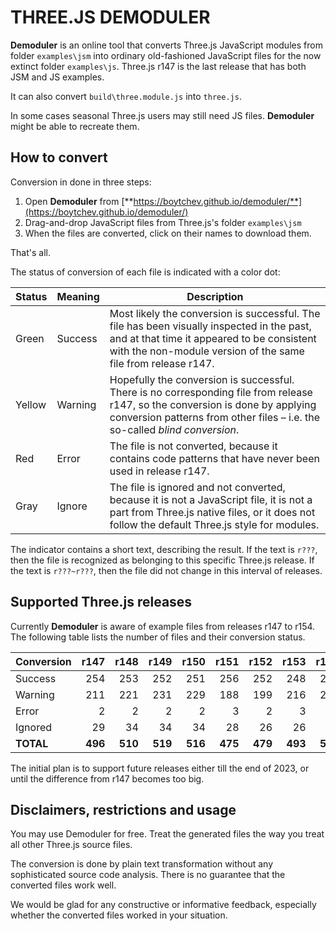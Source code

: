 # THREE.JS DEMODULER

**Demoduler** is an online tool that converts Three.js JavaScript modules from
folder `examples\jsm` into ordinary old-fashioned JavaScript files for the now
extinct folder `examples\js`. Three.js r147 is the last release that has
both JSM and JS examples.

It can also convert `build\three.module.js` into `three.js`.

In some cases seasonal Three.js users may still need JS files. **Demoduler**
might be able to recreate them.


## How to convert 

Conversion in done in three steps:

1. Open **Demoduler** from [**https://boytchev.github.io/demoduler/**](https://boytchev.github.io/demoduler/)
2. Drag-and-drop JavaScript files from Three.js's folder `examples\jsm`
3. When the files are converted, click on their names to download them.

That's all. 

The status of conversion of each file is indicated with a color dot:

| Status | Meaning | Description |
| --- | --- | --- |
| Green | Success | Most likely the conversion is successful. The file has been visually inspected in the past, and at that time it appeared to be consistent with the non-module version of the same file from release r147. |
| Yellow | Warning | Hopefully the conversion is successful. There is no corresponding file from release r147, so the conversion is done by applying conversion patterns from other files &ndash; i.e. the so-called *blind conversion*. |
| Red | Error | The file is not converted, because it contains code patterns that have never been used in release r147. |
| Gray | Ignore | The file is ignored and not converted, because it is not a JavaScript file, it is not a part from Three.js native files, or it does not follow the default Three.js style for modules. |

The indicator contains a short text, describing the result. If the text is `r???`, then the file is recognized as belonging to this specific Three.js release. If the text is `r???~r???`, then the file did not change in this interval of releases.


## Supported Three.js releases

Currently **Demoduler** is aware of example files from releases r147 to r154.
The following table lists the number of files and their conversion status.

| Conversion | r147  | r148  | r149  | r150  | r151  | r152  | r153  | r154  |
| ---------- | ----: | ----: | ----: | ----: | ----: | ----: | ----: | ----: |
| Success    | 254   | 253   | 252   | 251   | 256   | 252   | 248   | 250   |
| Warning    | 211   | 221   | 231   | 229   | 188   | 199   | 216   | 223   |
| Error      | 2     | 2     | 2     | 2     | 3     | 2     | 3     | 3     |
| Ignored    | 29    | 34    | 34    | 34    | 28    | 26    | 26    | 26    |
| **TOTAL**  |**496**|**510**|**519**|**516**|**475**|**479**|**493**|**502**|

The initial plan is to support future releases either till the end of 2023, or
until the difference from r147 becomes too big.



## Disclaimers, restrictions and usage

You may use Demoduler for free. Treat the generated files the way you treat all
other Three.js source files.

The conversion is done by plain text transformation without any sophisticated
source code analysis. There is no guarantee that the converted files work well.

We would be glad for any constructive or informative feedback, especially whether
the converted files worked in your situation.








